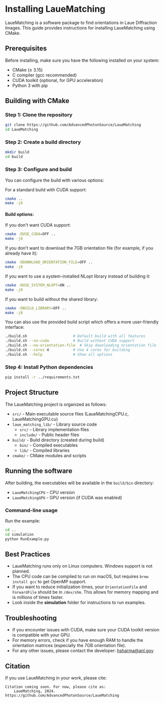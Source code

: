 # Installing LaueMatching

LaueMatching is a software package to find orientations in Laue Diffraction Images. This guide provides instructions for installing LaueMatching using CMake.

## Prerequisites

Before installing, make sure you have the following installed on your system:

- CMake (≥ 3.15)
- C compiler (gcc recommended)
- CUDA toolkit (optional, for GPU acceleration)
- Python 3 with pip

## Building with CMake

### Step 1: Clone the repository

```bash
git clone https://github.com/AdvancedPhotonSource/LaueMatching
cd LaueMatching
```

### Step 2: Create a build directory

```bash
mkdir build
cd build
```

### Step 3: Configure and build

You can configure the build with various options:

For a standard build with CUDA support:

```bash
cmake ..
make -j8
```

#### Build options:

If you don't want CUDA support:

```bash
cmake -DUSE_CUDA=OFF ..
make -j8
```

If you don't want to download the 7GB orientation file (for example, if you already have it):

```bash
cmake -DDOWNLOAD_ORIENTATION_FILE=OFF ..
make -j8
```

If you want to use a system-installed NLopt library instead of building it:

```bash
cmake -DUSE_SYSTEM_NLOPT=ON ..
make -j8
```

If you want to build without the shared library:

```bash
cmake -DBUILD_LIBRARY=OFF ..
make -j8
```

You can also use the provided build script which offers a more user-friendly interface:

```bash
./build.sh                     # Default build with all features
./build.sh --no-cuda           # Build without CUDA support
./build.sh --no-orientation-file  # Skip downloading orientation file
./build.sh --cores 4           # Use 4 cores for building
./build.sh --help              # Show all options
```

### Step 4: Install Python dependencies

```bash
pip install -r ../requirements.txt
```

## Project Structure

The LaueMatching project is organized as follows:

- `src/` - Main executable source files (LaueMatchingCPU.c, LaueMatchingGPU.cu)
- `laue_matching_lib/` - Library source code
  - `src/` - Library implementation files
  - `include/` - Public header files
- `build/` - Build directory (created during build)
  - `bin/` - Compiled executables
  - `lib/` - Compiled libraries
- `cmake/` - CMake modules and scripts

## Running the software

After building, the executables will be available in the `build/bin` directory:

- `LaueMatchingCPU` - CPU version
- `LaueMatchingGPU` - GPU version (if CUDA was enabled)

### Command-line usage

Run the example:
```bash
cd ..
cd simulation
python RunExample.py
```

## Best Practices

- LaueMatching runs only on Linux computers. Windows support is not planned.
- The CPU code can be compiled to run on macOS, but requires `brew install gcc` to get OpenMP support.
- If you want to reduce initialization times, your `OrientationFile` and `ForwardFile` should be in `/dev/shm`. This allows for memory mapping and is millions of times faster.
- Look inside the **simulation** folder for instructions to run examples.

## Troubleshooting

- If you encounter issues with CUDA, make sure your CUDA toolkit version is compatible with your GPU.
- For memory errors, check if you have enough RAM to handle the orientation matrices (especially the 7GB orientation file).
- For any other issues, please contact the developer: hsharma@anl.gov

## Citation

If you use LaueMatching in your work, please cite:

```
Citation coming soon. For now, please cite as:
    LaueMatching, 2024. https://github.com/AdvancedPhotonSource/LaueMatching
```